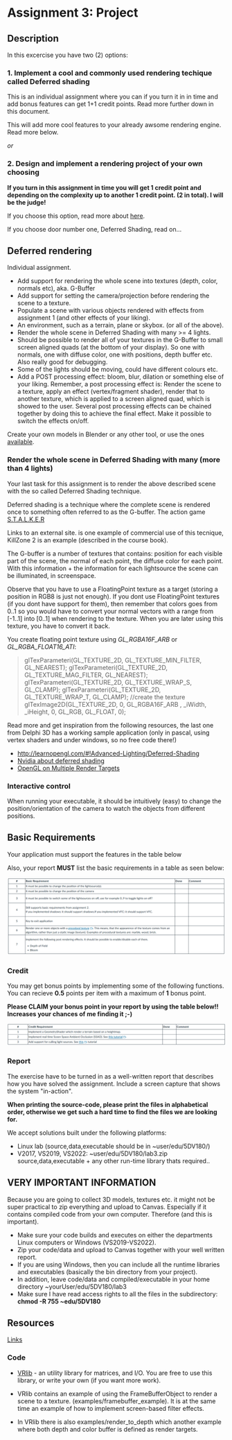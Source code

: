 # Assignment 3: Project

## Description

In this excercise you have two (2) options:

### 1. Implement a cool and commonly used rendering techique called Deferred shading

This is an individual assignment where you can if you turn it in in time and add bonus features can get 1+1 credit points. Read more further down in this document.

This will add more cool features to your already awsome rendering engine. Read more below.

*or*

### 2. Design and implement a rendering project of your own choosing

**If you turn in this assignment in time you will get 1 credit point and depending on the complexity up to another 1 credit point. (2 in total).
I will be the judge!**

If you choose this option, read more about [here](https://www.canvas.umu.se/courses/13379/pages/assignment-3-projects).

If you choose door number one, Deferred Shading, read on...

## Deferred rendering

Individual assignment.

- Add support for rendering the whole scene into textures (depth, color, normals etc), aka. G-Buffer
- Add support for setting the camera/projection before rendering the scene to a texture.
- Populate a scene with various objects rendered with effects from assignment 1 (and other effects of your liking).
- An environment, such as a terrain, plane or skybox. (or all of the above).
- Render the whole scene in Deferred Shading with many >= 4 lights.
- Should be possible to render all of your textures in the G-Buffer to small screen aligned quads (at the bottom of your display). So one with normals, one with diffuse color, one with positions, depth buffer etc. Also really good for debugging.
- Some of the lights should be moving, could have different colours etc.
- Add a POST processing effect: bloom, blur, dilation or something else of your liking. Remember, a post processing effect is:
    Render the scene to a texture, apply an effect (vertex/fragment shader), render that to another texture, which is applied to a screen aligned quad, which is showed to the user. Several post processing effects can be chained together by doing this to achieve the final effect. Make it possible to switch the effects on/off.

Create your own models in Blender or any other tool, or use the ones [available](https://www.canvas.umu.se/courses/13379/pages/links).

### Render the whole scene in Deferred Shading with many (more than 4 lights)

Your last task for this assignment is to render the above described scene with the so called Deferred Shading technique.

Deferred shading is a technique where the complete scene is rendered once to something often referred to as the G-buffer. The action game [S.T.A.L.K.E.R](http://www.stalker-game.com/)

Links to an external site. is one example of commercial use of this tecnique, KillZone 2 is an example (described in the course book).

The G-buffer is a number of textures that contains: position for each visible part of the scene, the normal of each point, the diffuse color for each point. With this information + the information for each lightsource the scene can be illuminated, in screenspace.

Observe that you have to use a FloatingPoint texture as a target (storing a position in RGB8 is just not enough).
If you dont use FloatingPoint textures (if you dont have support for them), then remember that colors goes from 0..1 so you would have to convert your normal vectors with a range from [-1..1] into [0..1] when rendering to the texture. When you are later using this texture, you have to convert it back.

You create floating point texture using *GL_RGBA16F_ARB* or *GL_RGBA_FLOAT16_ATI*:

> glTexParameteri(GL_TEXTURE_2D, GL_TEXTURE_MIN_FILTER, GL_NEAREST);
> glTexParameteri(GL_TEXTURE_2D, GL_TEXTURE_MAG_FILTER, GL_NEAREST);
> glTexParameteri(GL_TEXTURE_2D, GL_TEXTURE_WRAP_S, GL_CLAMP);
> glTexParameteri(GL_TEXTURE_2D, GL_TEXTURE_WRAP_T, GL_CLAMP);
> //create the texture
> glTexImage2D(GL_TEXTURE_2D, 0, GL_RGBA16F_ARB , _iWidth, _iHeight,
> 0, GL_RGB, GL_FLOAT, 0);

Read more and get inspiration from the following resources, the last one from Delphi 3D has a working sample application (only in pascal, using vertex shaders and under windows, so no free code there!)

- http://learnopengl.com/#!Advanced-Lighting/Deferred-Shading
- [Nvidia about deferred shading](http://download.nvidia.com/developer/presentations/2004/6800_Leagues/6800_Leagues_Deferred_Shading.pdf)
- [OpenGL on Multiple Render Targets](http://www.gamedev.net/reference/articles/article2333.asp)

### Interactive control

When running your executable, it should be intuitively (easy) to change the position/orientation of the camera to watch the objects from different positions.

## Basic Requirements

Your application must support the features in the table below

Also, your report **MUST** list the basic requirements in a table as seen below:

![Basic_Requirements](../images/ass3_basic_reqs.png)

### Credit

You may get bonus points by implementing some of the following functions. You can recieve **0.5** points per item with a maximum of **1** bonus point.

**Please CLAIM your bonus point in your report by using the table below!! Increases your chances of me finding it ;-)**

![Credited_Requirements](../images/ass3_credited_reqs.png)

### Report

The exercise have to be turned in as a well-written report that describes how you have solved the assignment. Include a screen capture that shows the system "in-action".

**When printing the source-code, please print the files in alphabetical order, otherwise we get such a hard time to find the files we are looking for.**

We accept solutions built under the following platforms:

- Linux lab (source,data,executable should be in ~user/edu/5DV180/)
- V2017, VS2019, VS2022: ~user/edu/5DV180/lab3.zip source,data,executable + any other run-time library thats required..

## VERY IMPORTANT INFORMATION

Because you are going to collect 3D models, textures etc. it might not be super practical to zip everything and upload to Canvas.
Especially if it contains compiled code from your own computer. 
Therefore (and this is important).

- Make sure your code builds and executes on either the departments Linux computers or Windows (VS2019-VS2022).
- Zip your code/data and upload to Canvas together with your well written report.
- If you are using Windows, then you can include all the runtime libraries and executables (basically the bin directory from your project).
- In addition, leave code/data and compiled/executable in your home directory ~yourUser/edu/5DV180/lab3
- Make sure I have read access rights to all the files in the subdirectory: **chmod -R 755 ~edu/5DV180**

## Resources

[Links](https://www.canvas.umu.se/courses/13379/pages/links)

### Code

- [VRlib](https://www.canvas.umu.se/courses/13379/pages/vrlib) - an utility library for matrices, and I/O. You are free to use this library, or write your own (if you want more work).
- VRlib contains an example of using the FrameBufferObject to render a scene to a texture. (examples/framebuffer_example). It is at the same time an example of how to implement screen-based filter effects.

- In VRlib there is also examples/render_to_depth which another example where both depth and color buffer is defined as render targets.

